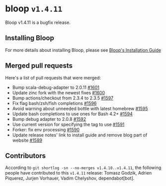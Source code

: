 # bloop `v1.4.11`

Bloop v1.4.11 is a bugfix release.

## Installing Bloop

For more details about installing Bloop, please see [Bloop's Installation
Guide](https://scalacenter.github.io/bloop/setup)

## Merged pull requests

Here's a list of pull requests that were merged:

- Bump scala-debug-adapter to 2.0.11 [#1601]
- Update zinc fork with the newest fixes [#1600]
- Bump actions/checkout from 2.3.4 to 2.3.5 [#1597]
- Fix flag bash/zsh/fish completions [#1596]
- Avoid warning about unneeded bottle with latest homebrew [#1595]
- Update bash completions to use ones for Bash 4.2+ [#1594]
- Bump debug adapter to 2.0.8 [#1592]
- Use current version for specifying the tag to use [#1591]
- Forker: fix env processing [#1590]
- Update release notes' link to install guide and remove blog part of website
  [#1589]

[#1601]: https://github.com/scalacenter/bloop/pull/1601
[#1600]: https://github.com/scalacenter/bloop/pull/1600
[#1597]: https://github.com/scalacenter/bloop/pull/1597
[#1596]: https://github.com/scalacenter/bloop/pull/1596
[#1595]: https://github.com/scalacenter/bloop/pull/1595
[#1594]: https://github.com/scalacenter/bloop/pull/1594
[#1592]: https://github.com/scalacenter/bloop/pull/1592
[#1591]: https://github.com/scalacenter/bloop/pull/1591
[#1590]: https://github.com/scalacenter/bloop/pull/1590
[#1589]: https://github.com/scalacenter/bloop/pull/1589

## Contributors

According to `git shortlog -sn --no-merges v1.4.10..v1.4.11`, the following
people have contributed to this `v1.4.11` release: Tomasz Godzik, Adrien
Piquerez, Jurjen Vorhauer, Vadim Chelyshov, dependabot[bot].
